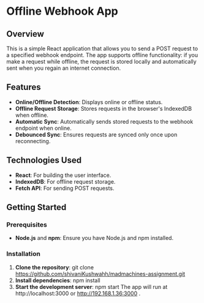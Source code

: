 # Offline Webhook App

## Overview

This is a simple React application that allows you to send a POST request to a specified webhook endpoint. The app supports offline functionality: if you make a request while offline, the request is stored locally and automatically sent when you regain an internet connection.

## Features

- **Online/Offline Detection**: Displays online or offline status.
- **Offline Request Storage**: Stores requests in the browser's IndexedDB when offline.
- **Automatic Sync**: Automatically sends stored requests to the webhook endpoint when online.
- **Debounced Sync**: Ensures requests are synced only once upon reconnecting.

## Technologies Used

- **React**: For building the user interface.
- **IndexedDB**: For offline request storage.
- **Fetch API**: For sending POST requests.

## Getting Started

### Prerequisites

- **Node.js** and **npm**: Ensure you have Node.js and npm installed.

### Installation

1. **Clone the repository**:
   git clone https://github.com/shivaniKushwahh/madmachines-assignment.git
2. **Install dependencies**:
    npm install
3. **Start the development server**:
    npm start
The app will run at http://localhost:3000 or http://192.168.1.36:3000 .
